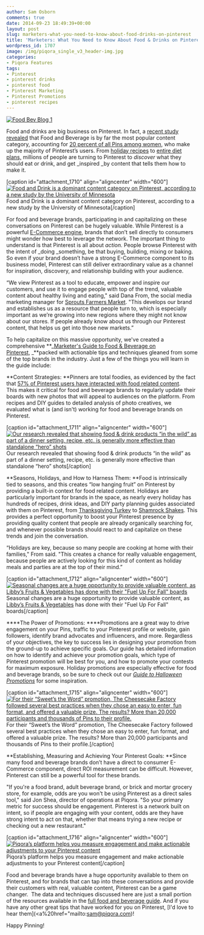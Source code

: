 ```yaml
---
author: Sam Osborn
comments: true
date: 2014-09-23 18:49:39+00:00
layout: post
slug: marketers-what-you-need-to-know-about-food-drinks-on-pinterest
title: 'Marketers: What You Need to Know About Food & Drinks on Pinterest'
wordpress_id: 1707
image: /img/piqora_single_v3_header-img.jpg
categories:
- Piqora Features
tags:
- Pinterest
- pinterest drinks
- pinterest food
- Pinterest Marketing
- Pinterest Promotions
- pinterest recipes
---
```


[![Food Bev Blog 1](http://blog.piqora.com/wp-content/uploads/2014/09/Food-Bev-Blog-1.jpg)](http://blog.piqora.com/wp-content/uploads/2014/09/Food-Bev-Blog-1.jpg)

Food and drinks are big business on Pinterest. In fact, a [recent study revealed](http://www-users.cs.umn.edu/~schang/papers/cscw14.pdf) that Food and Beverage is by far the most popular content category, accounting for [20 percent of all Pins among women](http://www.google.com/url?q=http%3A%2F%2Fblog.rjmetrics.com%2F2014%2F05%2F07%2Fpinners-be-pinnin-how-to-justify-pinterests-3-8b-valuation%2F&sa=D&sntz=1&usg=AFQjCNF2XrQaSMuqGxxFKUL09ePt-Jkj1A), who make up the majority of Pinterest’s users. From [holiday recipes](http://www.pinterest.com/search/pins/?q=halloween%20recipes&rs=ac&len=12) to [entire diet plans,](http://www.pinterest.com/search/pins/?q=meal%20plan&term_meta%5B%5D=meal%7Ctyped&term_meta%5B%5D=plan%7Ctyped) millions of people are turning to Pinterest to _discover_ what they should eat or drink, and get _inspired _by content that tells them how to make it.

[caption id="attachment_1710" align="aligncenter" width="600"][![Food and Drink is a dominant content category on Pinterest, according to a new study by the University of Minnesota ](http://blog.piqora.com/wp-content/uploads/2014/09/Minnesota-Study-Graph-Blog.jpg)](http://blog.piqora.com/wp-content/uploads/2014/09/Minnesota-Study-Graph-Blog.jpg) Food and Drink is a dominant content category on Pinterest, according to a new study by the University of Minnesota[/caption]

For food and beverage brands, participating in and capitalizing on these conversations on Pinterest can be hugely valuable. While Pinterest is a powerful [E-Commerce engine](http://blog.piqora.com/pinterest-marketing-study-2014/), brands that don’t sell directly to consumers might wonder how best to leverage the network. The important thing to understand is that Pinterest is all about _action._ People browse Pinterest with the intent of _doing _something, be that buying, building, mixing or baking. So even if your brand doesn’t have a strong E-Commerce component to its business model, Pinterest can still deliver extraordinary value as a channel for inspiration, discovery, and relationship building with your audience.

“We view Pinterest as a tool to educate, empower and inspire our customers, and use it to engage people with top of the trend, valuable content about healthy living and eating," said Dana From, the social media marketing manager for [Sprouts Farmers Market](http://www.google.com/url?q=http%3A%2F%2Fwww.pinterest.com%2Fsproutsfm%2Fboards%2F&sa=D&sntz=1&usg=AFQjCNE15FD1EBezsoohkNs72VR52p3QRw). "This develops our brand and establishes us as a resource that people turn to, which is especially important as we’re growing into new regions where they might not know about our stores. If people already know about us through our Pinterest content, that helps us get into those new markets.”

To help capitalize on this massive opportunity, we've created a comprehensive **_[Marketer's Guide to Food & Beverage on Pinterest](http://go.piqora.com/food-beverage-on-pinterest-guide.html?LS=blog), _**packed with actionable tips and techniques gleaned from some of the top brands in the industry. Just a few of the things you will learn in the guide include:

**Content Strategies: **Pinners are total foodies, as evidenced by the fact that [57% of Pinterest users have interacted with food related content](https://blog.compete.com/2012/06/28/pinning-down-the-impact-of-pinterest/). This makes it critical for food and beverage brands to regularly update their boards with new photos that will appeal to audiences on the platform. From recipes and DIY guides to detailed analysis of photo creatives, we evaluated what is (and isn't) working for food and beverage brands on Pinterest.

[caption id="attachment_1711" align="aligncenter" width="600"][![Our research revealed that showing food & drink products “in the wild” as part of a dinner setting, recipe, etc. is generally more effective than standalone “hero” shots](http://blog.piqora.com/wp-content/uploads/2014/09/Pellegrino-Top-Pins-Blog.jpg)](http://blog.piqora.com/wp-content/uploads/2014/09/Pellegrino-Top-Pins-Blog.jpg) Our research revealed that showing food & drink products “in the wild” as part of a dinner setting, recipe, etc. is generally more effective than standalone “hero” shots[/caption]

**Seasons, Holidays, and How to Harness Them: **Food is intrinsically tied to seasons, and this creates “low hanging fruit” on Pinterest by providing a built-in context for food related content. Holidays are particularly important for brands in the space, as nearly every holiday has hundreds of recipes, drink ideas, and DIY party planning guides associated with them on Pinterest, from [Thanksgiving Turkey](http://www.pinterest.com/search/pins/?q=thanksgiving%20turkey&term_meta%5B%5D=thanksgiving%7Ctyped&term_meta%5B%5D=turkey%7Ctyped) to [Shamrock Shakes](http://www.pinterest.com/txsue/st-patrick-s-day-recipes/). This provides a perfect opportunity to boost your Pinterest presence by providing quality content that people are already organically searching for, and whenever possible brands should react to and capitalize on these trends and join the conversation.

“Holidays are key, because so many people are cooking at home with their families," From said. "This creates a chance for really valuable engagement, because people are actively looking for this kind of content as holiday meals and parties are at the top of their mind.”

[caption id="attachment_1712" align="aligncenter" width="600"][![Seasonal changes are a huge opportunity to provide valuable content, as Libby’s Fruits & Vegetables has done with their "Fuel Up For Fall" boards](http://blog.piqora.com/wp-content/uploads/2014/09/Fuel-up-for-Fall-Blog.jpg)](http://blog.piqora.com/wp-content/uploads/2014/09/Fuel-up-for-Fall-Blog.jpg) Seasonal changes are a huge opportunity to provide valuable content, as [Libby’s Fruits & Vegetables](http://www.google.com/url?q=http%3A%2F%2Fwww.pinterest.com%2Flibbystable%2F&sa=D&sntz=1&usg=AFQjCNEpFnp9RLdWH04qB6A3GtZUJTy4sw) has done with their "Fuel Up For Fall" boards[/caption]

****The Power of Promotions: ****Promotions are a great way to drive engagement on your Pins, traffic to your Pinterest profile or website, gain followers, identify brand advocates and influencers, and more. Regardless of your objectives, the key to success lies in designing your promotion from the ground-up to achieve specific goals. Our guide has detailed information on how to identify and achieve your promotion goals, which type of Pinterest promotion will be best for you, and how to promote your contests for maximum exposure. Holiday promotions are especially effective for food and beverage brands, so be sure to check out our [_Guide to Halloween Promotions_](http://go.piqora.com/halloween-marketers-guide.html?LS=blog) for some inspiration.

[caption id="attachment_1715" align="aligncenter" width="600"][![For their “Sweet’s the Word” promotion, The Cheesecake Factory followed several best practices when they chose an easy to enter, fun format, and offered a valuable prize. The results? More than 20,000 participants and thousands of Pins to their profile. ](http://blog.piqora.com/wp-content/uploads/2014/09/CCF-Promotion-Blog.jpg)](http://blog.piqora.com/wp-content/uploads/2014/09/CCF-Promotion-Blog.jpg) For their “Sweet’s the Word” promotion, The Cheesecake Factory followed several best practices when they chose an easy to enter, fun format, and offered a valuable prize. The results? More than 20,000 participants and thousands of Pins to their profile.[/caption]

**Establishing, Measuring and Achieving Your Pinterest Goals: **Since many food and beverage brands don’t have a direct to consumer E-Commerce component, direct ROI measurement can be difficult. However, Pinterest can still be a powerful tool for these brands.

"If you're a food brand, adult beverage brand, or brick and mortar grocery store, for example, odds are you won't be using Pinterest as a direct sales tool," said Jon Shea, director of operations at Piqora. "So your primary metric for success should be engagement. Pinterest is a network built on intent, so if people are engaging with your content, odds are they have strong intent to act on that, whether that means trying a new recipe or checking out a new restaurant."

[caption id="attachment_1716" align="aligncenter" width="600"][![Piqora’s platform helps you measure engagement and make actionable adjustments to your Pinterest content](http://blog.piqora.com/wp-content/uploads/2014/09/Piqora-Food-Analytics-Blog.jpg)](http://blog.piqora.com/wp-content/uploads/2014/09/Piqora-Food-Analytics-Blog.jpg) Piqora’s platform helps you measure engagement and make actionable adjustments to your Pinterest content[/caption]

Food and beverage brands have a huge opportunity available to them on Pinterest, and for brands that can tap into these conversations and provide their customers with real, valuable content, Pinterest can be a game changer.  The data and techniques discussed here are just a small portion of the resources available in the [full food and beverage guide](http://go.piqora.com/food-beverage-on-pinterest-guide.html?LS=blog). And if you have any other great tips that have worked for you on Pinterest, [I'd love to hear them](<a%20href="mailto:sam@piqora.com</a>)!

Happy Pinning!
